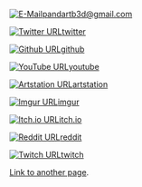 [![E-Mail](https://img.icons8.com/ios-glyphs/30/000000/email.png)](mailto:pandartb3d@gmail.com)[pandartb3d@gmail.com](mailto:pandartb3d@gmail.com)


[![Twitter URL](https://img.icons8.com/ios-glyphs/30/000000/twitter--v1.png)](https://twitter.com/pandartb3d)[twitter](https://twitter.com/pandartb3d)


[![Github URL](https://img.icons8.com/ios-glyphs/30/000000/github.png)](https://github.com/pandartb3d)[github](https://github.com/pandartb3d)


[![YouTube URL](https://img.icons8.com/ios-glyphs/30/000000/youtube-play.png)](https://www.youtube.com/channel/UCbM3kTD2lsXQPORbi2lyZSg)[youtube](https://www.youtube.com/channel/UCbM3kTD2lsXQPORbi2lyZSg)


[![Artstation URL](https://img.icons8.com/windows/30/000000/artstation.png)](https://www.artstation.com/pandartb3d)[artstation](https://www.artstation.com/pandartb3d)


[![Imgur URL](https://img.icons8.com/ios-filled/30/000000/imgur.png)](https://imgur.com/user/pandartb3d)[imgur](https://imgur.com/user/pandartb3d)

  
[![Itch.io URL](https://img.icons8.com/ios-glyphs/30/000000/itch-io.png)](https://pandartb3d.itch.io/)[itch.io](https://pandartb3d.itch.io/)

[![Reddit URL](https://img.icons8.com/ios-filled/30/000000/reddit--v2.png)](https://www.reddit.com/user/pandartb3d)[reddit](https://www.reddit.com/user/pandartb3d) 


[![Twitch URL](https://img.icons8.com/ios-glyphs/30/000000/twitch.png)](https://www.twitch.tv/pandartb3d)[twitch](https://www.twitch.tv/pandartb3d)

[Link to another page](./another-page.html).

